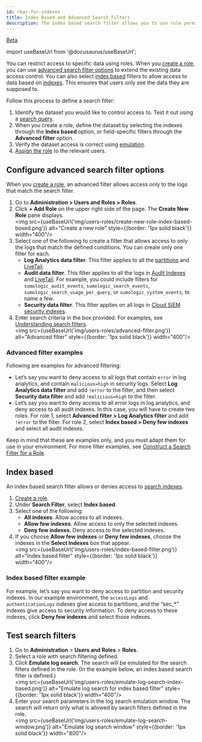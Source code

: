 ```yaml
---
id: rbac-for-indexes
title: Index Based and Advanced Search Filters
description: The index based search filter allows you to use rule permissions to determine who gets access to certain indexes.
---
```


<p><a href="/docs/beta"><span className="beta">Beta</span></a></p>

import useBaseUrl from '@docusaurus/useBaseUrl';

You can restrict access to specific data using roles. When you [create a role](/docs/manage/users-roles/roles/create-manage-roles#create-a-role), you can use [advanced search filter options](#view-the-advanced-search-filter-options) to extend the existing data access control. You can also select [index based](#index-based) filters to allow access to data based on [indexes](/docs/manage/partitions-data-tiers/). This ensures that users only see the data they are supposed to.

Follow this process to define a search filter:

1. Identify the dataset you would like to control access to. Test it out using a [search query](/docs/search/get-started-with-search/).
2. When you create a role, define the dataset by selecting the indexes through the **Index based** option, or field-specific filters through the **Advanced filter** option.   
3. Verify the dataset access is correct using [emulation](#test-search-filters).
4. [Assign the role](/docs/manage/users-roles/roles/add-remove-users-role/) to the relevant users.

## Configure advanced search filter options

When you [create a role](/docs/manage/users-roles/roles/create-manage-roles#create-a-role), an advanced filter allows access only to the logs that match the search filter.

1. Go to **Administration > Users and Roles > Roles**.
1. Click **+ Add Role** on the upper right side of the page. The **Create New Role** pane displays.<br/><img src={useBaseUrl('img/users-roles/create-new-role-index-based-boxed.png')} alt="Create a new role" style={{border: '1px solid black'}} width="400"/>
1. Select one of the following to create a filter that allows access to only the logs that match the defined conditions. You can create only one filter for each.
   * **Log Analytics data filter**. This filter applies to all the [partitions](/docs/manage/partitions-data-tiers/run-search-against-partition/) and [LiveTail](/docs/search/live-tail/). 
   * **Audit data filter**. This filter applies to all the logs in [Audit Indexes](/docs/manage/security/audit-indexes/audit-index/) and [LiveTail](/docs/search/live-tail/). For example, you could include filters for `sumologic_audit_events`, `sumologic_search_events`, `sumologic_search_usage_per_query`, or `sumologic_system_events`, to name a few.
   * **Security data filter**. This filter applies on all logs in [Cloud SIEM security indexes](/docs/cse/records-signals-entities-insights/search-cse-records-in-sumo#partitions-for-cse-records).
1. Enter search criteria in the box provided. For examples, see [Understanding search filters](/docs/manage/users-roles/roles/construct-search-filter-for-role#understanding-search-filters).<br/><img src={useBaseUrl('img/users-roles/advanced-filter.png')} alt="Advanced filter" style={{border: '1px solid black'}} width="400"/>

### Advanced filter examples

Following are examples for advanced filtering:
* Let’s say you want to deny access to all logs that contain `error` in log analytics, and contain `malicious=high` in security logs. Select **Log Analytics data filter** and add `!error` to the filter, and then select **Security data filter** and add `!malicious=high` to the filter. 
* Let’s say you want to deny access to all error logs in log analytics, and deny access to all audit indexes. In this case, you will have to create two roles. For role 1, select **Advanced filter > Log Analytics filter** and add `!error` to the filter. For role 2, select **Index based > Deny few indexes** and select all audit indexes.  

Keep in mind that these are examples only, and you must adapt them for use in your environment. For more filter examples, see [Construct a Search Filter for a Role](/docs/manage/users-roles/roles/construct-search-filter-for-role/).


## Index based 

An index based search filter allows or denies access to [search indexes](/docs/manage/partitions-data-tiers/). 

1. [Create a role](/docs/manage/users-roles/roles/create-manage-roles#create-a-role).
1. Under **Search Filter**, select **Index based**.
1. Select one of the following:
   * **All indexes**. Allow access to all indexes.
   * **Allow few indexes**. Allow access to only the selected indexes. 
   * **Deny few indexes**. Deny access to the selected indexes. 
1. If you choose **Allow few indexes** or **Deny few indexes**, choose the indexes in the **Select Indexes** box that appear.<br/><img src={useBaseUrl('img/users-roles/index-based-filter.png')} alt="Index based filter" style={{border: '1px solid black'}} width="400"/>
   
### Index based filter example

For example, let’s say you want to deny access to partition and security indexes. In our example environment, the `accessLogs` and `authenticationLogs` indexes give access to partitions, and the “sec_*” indexes give access to security information. To deny access to these indexes, click **Deny few indexes** and select those indexes. 

## Test search filters

1. Go to **Administration** > **Users and Roles** > **Roles**. 
1. Select a role with search filtering defined. 
1. Click **Emulate log search**. The search will be emulated for the search filters defined in the role. (In the example below, an index based search filter is defined.)<br/><img src={useBaseUrl('img/users-roles/emulate-log-search-index-based.png')} alt="Emulate log search for index based filter" style={{border: '1px solid black'}} width="400"/>
1. Enter your search parameters in the log search emulation window. The search will return only what is allowed by search filters defined in the role.<br/><img src={useBaseUrl('img/users-roles/emulate-log-search-window.png')} alt="Emulate log search window" style={{border: '1px solid black'}} width="800"/>